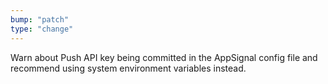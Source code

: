 ```yaml
---
bump: "patch"
type: "change"
---
```


Warn about Push API key being committed in the AppSignal config file and recommend using system environment variables instead.
